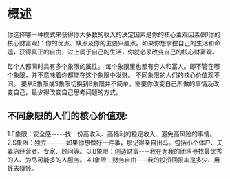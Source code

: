# 概述
你选择哪一种模式来获得你大多数的收入的决定因素是你的核心主观因素(即你的核心财富观)：你的优点、缺点及你的主要兴趣点。如果你想掌控自己的生活和命运，获得真正的自由，过上属于自己的生活，你就必须改变自己的核心财富观。

每个人都同时具有多个象限的属性。
每个象限里也都有穷人和富人。即不管在哪个象限，并不意味着你都能在这个象限中发财。
不同象限的人们的核心价值观不同。
要从E象限或S象限切换到B象限并不简单，需要你改变自己所做的事情及改变自己，最少得改变自己思考问题的方式。

## 不同象限的人们的核心价值观:
1.E象限：安全感-----找一份高收入、高福利的稳定收入、避免高风险的事情。
2.S象限：独立-------如果你想做好一件事，那记得亲自出马。包括小个体户、夫妻店经营者、专家、顾问等。
3.B象限：创造财富----我在为我的团队寻找最优秀的人、为尽可能多的人服务。
4.I象限：财务自由----我的投资回报率是多少、用钱去赚钱。